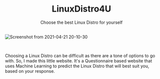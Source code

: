 # <div align="center">LinuxDistro4U</div>
<div align="center">Choose the best Linux Distro for yourself</div>

<br />

![Screenshot from 2021-04-21 20-10-30](https://user-images.githubusercontent.com/59045242/115577220-aaaf0100-a2dd-11eb-9309-52b81c40b266.png)

<br />

Choosing a Linux Distro can be difficult as there are a tone of options to go with. So, I made this little website. It's a Questionnaire based website that uses Machine Learning to predict the Linux Distro that will best suit you, based on your response.
